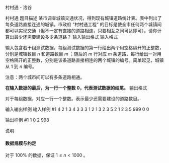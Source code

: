 



村村通 - 洛谷














村村通
题目描述
某市调查城镇交通状况，得到现有城镇道路统计表。表中列出了每条道路直接连通的城镇。市政府 "村村通工程" 的目标是使全市任何两个城镇间都可以实现交通（但不一定有直接的道路相连，只要相互之间可达即可）。请你计算出最少还需要建设多少条道路？
输入输出格式
输入格式

输入包含若干组测试数据，每组测试数据的第一行给出两个用空格隔开的正整数，分别是城镇数目 $n$ 和道路数目 $m$ ；随后的 $m$ 行对应 $m$ 条道路，每行给出一对用空格隔开的正整数，分别是该条道路直接相连的两个城镇的编号。简单起见，城镇从 $1$ 到 $n$ 编号。

注意：两个城市间可以有多条道路相通。

**在输入数据的最后，为一行一个整数 $0$，代表测试数据的结尾。**
输出格式

对于每组数据，对应一行一个整数。表示最少还需要建设的道路数目。

输入输出样例
输入样例 #1
4 2
1 3
4 3
3 3
1 2
1 3
2 3
5 2
1 2
3 5
999 0
0

输出样例 #1
1
0
2
998

说明
#### 数据规模与约定

对于 $100\%$ 的数据，保证 $1 \le n < 1000$ 。






